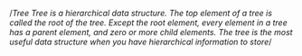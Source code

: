 

/*Tree
Tree is a hierarchical data structure. The top element of a tree is called the root of the tree. Except the root element,
every element in a tree has a parent element, and zero or more child elements. The tree is the most useful data structure
when you have hierarchical information to store*/
